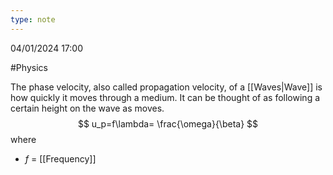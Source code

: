 ```yaml
---
type: note
---
```

04/01/2024 17:00

  #Physics 

The phase velocity, also called propagation velocity, of a [[Waves|Wave]] is how quickly it moves through a medium. It can be thought of as following a certain height on the wave as moves.
$$
u_p=f\lambda= \frac{\omega}{\beta}
$$
where
- $f$ = [[Frequency]]

